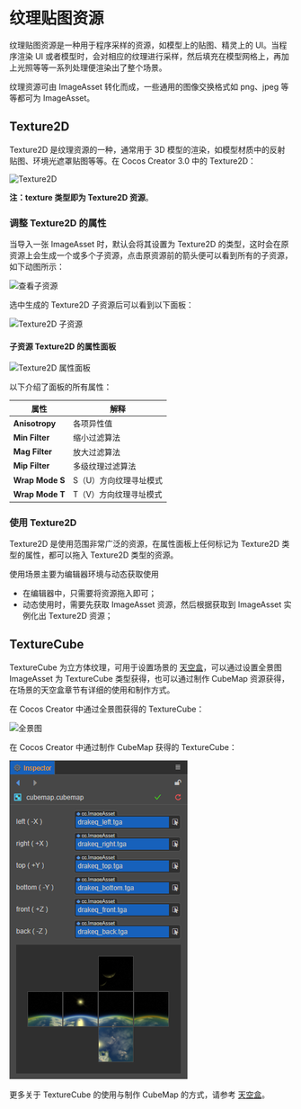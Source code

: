 # 纹理贴图资源

纹理贴图资源是一种用于程序采样的资源，如模型上的贴图、精灵上的 UI。当程序渲染 UI 或者模型时，会对相应的纹理进行采样，然后填充在模型网格上，再加上光照等等一系列处理便渲染出了整个场景。

纹理资源可由 ImageAsset 转化而成，一些通用的图像交换格式如 png、jpeg 等等都可为 ImageAsset。

## Texture2D

Texture2D 是纹理资源的一种，通常用于 3D 模型的渲染，如模型材质中的反射贴图、环境光遮罩贴图等等。在 Cocos Creator 3.0 中的 Texture2D：

![Texture2D](texture/Texture2D.jpg)

**注：texture 类型即为 Texture2D 资源**。

### 调整 Texture2D 的属性

当导入一张 ImageAsset 时，默认会将其设置为 Texture2D 的类型，这时会在原资源上会生成一个或多个子资源，点击原资源前的箭头便可以看到所有的子资源，如下动图所示：

![查看子资源](texture/SubAssets.gif)

选中生成的 Texture2D 子资源后可以看到以下面板：

![ Texture2D 子资源](texture/Texture2DPanel.jpg)

#### 子资源 Texture2D 的属性面板

![ Texture2D 属性面板](texture/Texture2DDetail.jpg)

以下介绍了面板的所有属性：

属性 | 解释
---|---
**Anisotropy** | 各项异性值
**Min Filter** | 缩小过滤算法
**Mag Filter** | 放大过滤算法
**Mip Filter** | 多级纹理过滤算法
**Wrap Mode S** | S（U）方向纹理寻址模式
**Wrap Mode T** | T（V）方向纹理寻址模式

### 使用 Texture2D

Texture2D 是使用范围非常广泛的资源，在属性面板上任何标记为 Texture2D 类型的属性，都可以拖入 Texture2D 类型的资源。

使用场景主要为编辑器环境与动态获取使用

- 在编辑器中，只需要将资源拖入即可；
- 动态使用时，需要先获取 ImageAsset 资源，然后根据获取到 ImageAsset 实例化出 Texture2D 资源；

## TextureCube

TextureCube 为立方体纹理，可用于设置场景的 [天空盒](../concepts/scene/skybox.md)，可以通过设置全景图 ImageAsset 为 TextureCube 类型获得，也可以通过制作 CubeMap 资源获得，在场景的天空盒章节有详细的使用和制作方式。

在 Cocos Creator 中通过全景图获得的 TextureCube：

![全景图](texture/Panorama.jpg)

在 Cocos Creator 中通过制作 CubeMap 获得的 TextureCube：

![CubeMap](../concepts/scene/skybox/cubemap-properties.png)

更多关于 TextureCube 的使用与制作 CubeMap 的方式，请参考 [天空盒](../concepts/scene/skybox.md)。
